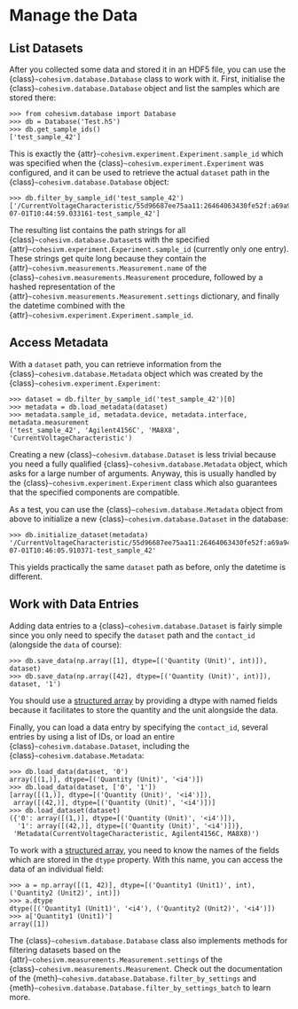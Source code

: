 # Manage the Data

## List Datasets

After you collected some data and stored it in an HDF5 file, you can use the {class}`~cohesivm.database.Database` class
to work with it. First, initialise the {class}`~cohesivm.database.Database` object and list the samples which are stored
there:

```pycon
>>> from cohesivm.database import Database
>>> db = Database('Test.h5')
>>> db.get_sample_ids()
['test_sample_42']
```

This is exactly the {attr}`~cohesivm.experiment.Experiment.sample_id` which was specified when the
{class}`~cohesivm.experiment.Experiment` was configured, and it can be used to retrieve the actual
``dataset`` path in the {class}`~cohesivm.database.Database` object:

```pycon
>>> db.filter_by_sample_id('test_sample_42')
['/CurrentVoltageCharacteristic/55d96687ee75aa11:26464063430fe52f:a69a946e7a02e547:c8965a35118ce6fc:67a8bfb44702cfc7:8131a44cea4d4bb8/2024-07-01T10:44:59.033161-test_sample_42']
```

The resulting list contains the path strings for all {class}`~cohesivm.database.Dataset`s with the specified
{attr}`~cohesivm.experiment.Experiment.sample_id` (currently only one entry). These strings get quite long because they
contain the {attr}`~cohesivm.measurements.Measurement.name` of the {class}`~cohesivm.measurements.Measurement`
procedure, followed by a hashed representation of the {attr}`~cohesivm.measurements.Measurement.settings` dictionary,
and finally the datetime combined with the {attr}`~cohesivm.experiment.Experiment.sample_id`. 

## Access Metadata

With a ``dataset`` path, you can retrieve information from the {class}`~cohesivm.database.Metadata` object which was 
created by the {class}`~cohesivm.experiment.Experiment`:

```pycon
>>> dataset = db.filter_by_sample_id('test_sample_42')[0]
>>> metadata = db.load_metadata(dataset)
>>> metadata.sample_id, metadata.device, metadata.interface, metadata.measurement
('test_sample_42', 'Agilent4156C', 'MA8X8', 'CurrentVoltageCharacteristic')
```

Creating a new {class}`~cohesivm.database.Dataset` is less trivial because you need a fully qualified 
{class}`~cohesivm.database.Metadata` object, which asks for a large number of arguments. Anyway, this is usually 
handled by the {class}`~cohesivm.experiment.Experiment` class which also guarantees that the specified components 
are compatible.

As a test, you can use the {class}`~cohesivm.database.Metadata` object from above to initialize a new 
{class}`~cohesivm.database.Dataset` in the database:

```pycon
>>> db.initialize_dataset(metadata)
'/CurrentVoltageCharacteristic/55d96687ee75aa11:26464063430fe52f:a69a946e7a02e547:c8965a35118ce6fc:67a8bfb44702cfc7:8131a44cea4d4bb8/2024-07-01T10:46:05.910371-test_sample_42'
```

This yields practically the same ``dataset`` path as before, only the datetime is different.

## Work with Data Entries

Adding data entries to a {class}`~cohesivm.database.Dataset` is fairly simple since you only need to specify the 
``dataset`` path and the ``contact_id`` (alongside the ``data`` of course):

```pycon
>>> db.save_data(np.array([1], dtype=[('Quantity (Unit)', int)]), dataset)
>>> db.save_data(np.array([42], dtype=[('Quantity (Unit)', int)]), dataset, '1')
```

You should use a [structured array](https://numpy.org/doc/stable/user/basics.rec.html) by providing a dtype with named
fields because it facilitates to store the quantity and the unit alongside the data.

Finally, you can load a data entry by specifying the ``contact_id``, several entries by using a list of IDs, or load an 
entire {class}`~cohesivm.database.Dataset`, including the {class}`~cohesivm.database.Metadata`:

```pycon
>>> db.load_data(dataset, '0')
array([(1,)], dtype=[('Quantity (Unit)', '<i4')])
>>> db.load_data(dataset, ['0', '1'])
[array([(1,)], dtype=[('Quantity (Unit)', '<i4')]),
 array([(42,)], dtype=[('Quantity (Unit)', '<i4')])]
>>> db.load_dataset(dataset)
({'0': array([(1,)], dtype=[('Quantity (Unit)', '<i4')]),
  '1': array([(42,)], dtype=[('Quantity (Unit)', '<i4')])},
 'Metadata(CurrentVoltageCharacteristic, Agilent4156C, MA8X8)')
```

To work with a [structured array](https://numpy.org/doc/stable/user/basics.rec.html), you need to know the names of the 
fields which are stored in the ``dtype`` property. With this name, you can access the data of an individual field:

```pycon
>>> a = np.array([(1, 42)], dtype=[('Quantity1 (Unit1)', int), ('Quantity2 (Unit2)', int)])
>>> a.dtype
dtype([('Quantity1 (Unit1)', '<i4'), ('Quantity2 (Unit2)', '<i4')])
>>> a['Quantity1 (Unit1)']
array([1])
```

The {class}`~cohesivm.database.Database` class also implements methods for filtering datasets based on the
{attr}`~cohesivm.measurements.Measurement.settings` of the {class}`~cohesivm.measurements.Measurement`. Check out the 
documentation of the {meth}`~cohesivm.database.Database.filter_by_settings` and 
{meth}`~cohesivm.database.Database.filter_by_settings_batch` to learn more.
